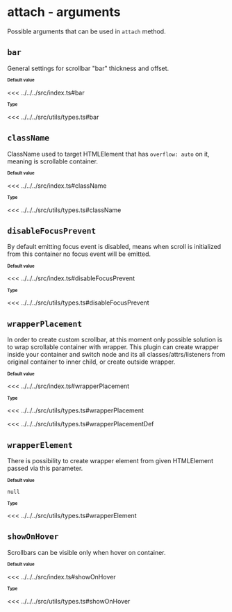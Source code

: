 # attach - arguments

Possible arguments that can be used in `attach` method.

## `bar`

General settings for scrollbar "bar" thickness and offset.

<sup><sub>**Default value**</sub></sup>

<<< ../../../src/index.ts#bar

<sup><sub>**Type**</sub></sup>

<<< ../../../src/utils/types.ts#bar

## `className`

ClassName used to target HTMLElement that has `overflow: auto` on it, meaning is scrollable container.

<sup><sub>**Default value**</sub></sup>

<<< ../../../src/index.ts#className

<sup><sub>**Type**</sub></sup>

<<< ../../../src/utils/types.ts#className

## `disableFocusPrevent`

By default emitting focus event is disabled, means when scroll is initialized from this container no focus event will be emitted.

<sup><sub>**Default value**</sub></sup>

<<< ../../../src/index.ts#disableFocusPrevent

<sup><sub>**Type**</sub></sup>

<<< ../../../src/utils/types.ts#disableFocusPrevent

## `wrapperPlacement`

In order to create custom scrollbar, at this moment only possible solution is to wrap scrollable container with wrapper. This plugin can create wrapper inside your container and switch node and its all classes/attrs/listeners from original container to inner child, or create outside wrapper.

<sup><sub>**Default value**</sub></sup>

<<< ../../../src/index.ts#wrapperPlacement

<sup><sub>**Type**</sub></sup>

<<< ../../../src/utils/types.ts#wrapperPlacement

<<< ../../../src/utils/types.ts#wrapperPlacementDef

## `wrapperElement`

There is possibility to create wrapper element from given HTMLElement passed via this parameter.

<sup><sub>**Default value**</sub></sup>

`null`

<sup><sub>**Type**</sub></sup>

<<< ../../../src/utils/types.ts#wrapperElement

## `showOnHover`

Scrollbars can be visible only when hover on container.

<sup><sub>**Default value**</sub></sup>

<<< ../../../src/index.ts#showOnHover

<sup><sub>**Type**</sub></sup>

<<< ../../../src/utils/types.ts#showOnHover
